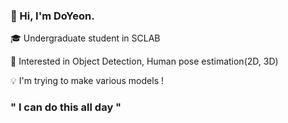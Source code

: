 ### 👋 Hi, I'm DoYeon. 

🎓 Undergraduate student in SCLAB

👀 Interested in Object Detection, Human pose estimation(2D, 3D)

💡   I'm trying to make various models !

### " I can do this all day "

